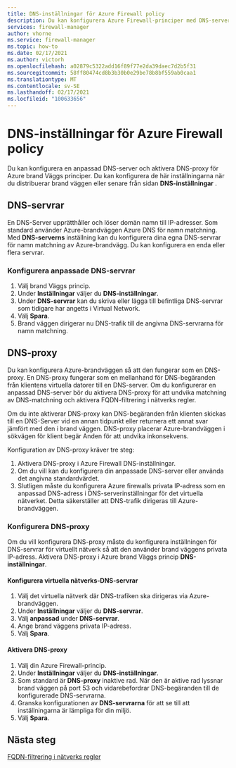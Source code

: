 ```yaml
---
title: DNS-inställningar för Azure Firewall policy
description: Du kan konfigurera Azure Firewall-principer med DNS-server och DNS-proxyinställningar.
services: firewall-manager
author: vhorne
ms.service: firewall-manager
ms.topic: how-to
ms.date: 02/17/2021
ms.author: victorh
ms.openlocfilehash: a02879c5322add16f89f77e2da39daec7d2b5f31
ms.sourcegitcommit: 58ff80474cd8b3b30b0e29be78b8bf559ab0caa1
ms.translationtype: MT
ms.contentlocale: sv-SE
ms.lasthandoff: 02/17/2021
ms.locfileid: "100633656"
---
```

# <a name="azure-firewall-policy-dns-settings"></a>DNS-inställningar för Azure Firewall policy

Du kan konfigurera en anpassad DNS-server och aktivera DNS-proxy för Azure brand Väggs principer. Du kan konfigurera de här inställningarna när du distribuerar brand väggen eller senare från sidan **DNS-inställningar** .

## <a name="dns-servers"></a>DNS-servrar

En DNS-Server upprätthåller och löser domän namn till IP-adresser. Som standard använder Azure-brandväggen Azure DNS för namn matchning. Med **DNS-serverns** inställning kan du konfigurera dina egna DNS-servrar för namn matchning av Azure-brandvägg. Du kan konfigurera en enda eller flera servrar.

### <a name="configure-custom-dns-servers"></a>Konfigurera anpassade DNS-servrar

1. Välj brand Väggs princip.
2. Under **Inställningar** väljer du **DNS-inställningar**.
3. Under **DNS-servrar** kan du skriva eller lägga till befintliga DNS-servrar som tidigare har angetts i Virtual Network.
4. Välj **Spara**.
5. Brand väggen dirigerar nu DNS-trafik till de angivna DNS-servrarna för namn matchning.

## <a name="dns-proxy"></a>DNS-proxy

Du kan konfigurera Azure-brandväggen så att den fungerar som en DNS-proxy. En DNS-proxy fungerar som en mellanhand för DNS-begäranden från klientens virtuella datorer till en DNS-server. Om du konfigurerar en anpassad DNS-server bör du aktivera DNS-proxy för att undvika matchning av DNS-matchning och aktivera FQDN-filtrering i nätverks regler.

Om du inte aktiverar DNS-proxy kan DNS-begäranden från klienten skickas till en DNS-Server vid en annan tidpunkt eller returnera ett annat svar jämfört med den i brand väggen. DNS-proxy placerar Azure-brandväggen i sökvägen för klient begär Anden för att undvika inkonsekvens.

Konfiguration av DNS-proxy kräver tre steg:

1. Aktivera DNS-proxy i Azure Firewall DNS-inställningar.
2. Om du vill kan du konfigurera din anpassade DNS-server eller använda det angivna standardvärdet.
3. Slutligen måste du konfigurera Azure firewalls privata IP-adress som en anpassad DNS-adress i DNS-serverinställningar för det virtuella nätverket. Detta säkerställer att DNS-trafik dirigeras till Azure-brandväggen.

### <a name="configure-dns-proxy"></a>Konfigurera DNS-proxy

Om du vill konfigurera DNS-proxy måste du konfigurera inställningen för DNS-servrar för virtuellt nätverk så att den använder brand väggens privata IP-adress. Aktivera DNS-proxy i Azure brand Väggs princip **DNS-inställningar**.

#### <a name="configure-virtual-network-dns-servers"></a>Konfigurera virtuella nätverks-DNS-servrar

1. Välj det virtuella nätverk där DNS-trafiken ska dirigeras via Azure-brandväggen.
2. Under **Inställningar** väljer du **DNS-servrar**.
3. Välj **anpassad** under **DNS-servrar**.
4. Ange brand väggens privata IP-adress.
5. Välj **Spara**.

#### <a name="enable-dns-proxy"></a>Aktivera DNS-proxy

1. Välj din Azure Firewall-princip.
2. Under **Inställningar** väljer du **DNS-inställningar**.
3. Som standard är **DNS-proxy** inaktive rad. När den är aktive rad lyssnar brand väggen på port 53 och vidarebefordrar DNS-begäranden till de konfigurerade DNS-servrarna.
4. Granska konfigurationen av **DNS-servrarna** för att se till att inställningarna är lämpliga för din miljö.
5. Välj **Spara**.

## <a name="next-steps"></a>Nästa steg

[FQDN-filtrering i nätverks regler](fqdn-filtering-network-rules.md)